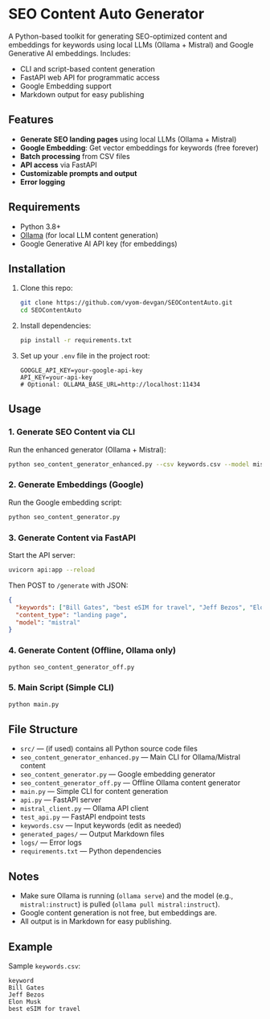 # SEO Content Auto Generator

A Python-based toolkit for generating SEO-optimized content and embeddings for keywords using local LLMs (Ollama + Mistral) and Google Generative AI embeddings. Includes:
- CLI and script-based content generation
- FastAPI web API for programmatic access
- Google Embedding support
- Markdown output for easy publishing

## Features
- **Generate SEO landing pages** using local LLMs (Ollama + Mistral)
- **Google Embedding**: Get vector embeddings for keywords (free forever)
- **Batch processing** from CSV files
- **API access** via FastAPI
- **Customizable prompts and output**
- **Error logging**

## Requirements
- Python 3.8+
- [Ollama](https://ollama.com/) (for local LLM content generation)
- Google Generative AI API key (for embeddings)

## Installation
1. Clone this repo:
   ```sh
   git clone https://github.com/vyom-devgan/SEOContentAuto.git
   cd SEOContentAuto
   ```
2. Install dependencies:
   ```sh
   pip install -r requirements.txt
   ```
3. Set up your `.env` file in the project root:
   ```env
   GOOGLE_API_KEY=your-google-api-key
   API_KEY=your-api-key
   # Optional: OLLAMA_BASE_URL=http://localhost:11434
   ```

## Usage

### 1. Generate SEO Content via CLI
Run the enhanced generator (Ollama + Mistral):
```sh
python seo_content_generator_enhanced.py --csv keywords.csv --model mistral:instruct --output generated_pages --content-type "landing page"
```

### 2. Generate Embeddings (Google)
Run the Google embedding script:
```sh
python seo_content_generator.py
```

### 3. Generate Content via FastAPI
Start the API server:
```sh
uvicorn api:app --reload
```
Then POST to `/generate` with JSON:
```json
{
  "keywords": ["Bill Gates", "best eSIM for travel", "Jeff Bezos", "Elon Musk"],
  "content_type": "landing page",
  "model": "mistral"
}
```

### 4. Generate Content (Offline, Ollama only)
```sh
python seo_content_generator_off.py
```

### 5. Main Script (Simple CLI)
```sh
python main.py
```

## File Structure
- `src/` — (if used) contains all Python source code files
- `seo_content_generator_enhanced.py` — Main CLI for Ollama/Mistral content
- `seo_content_generator.py` — Google embedding generator
- `seo_content_generator_off.py` — Offline Ollama content generator
- `main.py` — Simple CLI for content generation
- `api.py` — FastAPI server
- `mistral_client.py` — Ollama API client
- `test_api.py` — FastAPI endpoint tests
- `keywords.csv` — Input keywords (edit as needed)
- `generated_pages/` — Output Markdown files
- `logs/` — Error logs
- `requirements.txt` — Python dependencies

## Notes
- Make sure Ollama is running (`ollama serve`) and the model (e.g., `mistral:instruct`) is pulled (`ollama pull mistral:instruct`).
- Google content generation is not free, but embeddings are.
- All output is in Markdown for easy publishing.

## Example
Sample `keywords.csv`:
```csv
keyword
Bill Gates
Jeff Bezos
Elon Musk
best eSIM for travel
```
